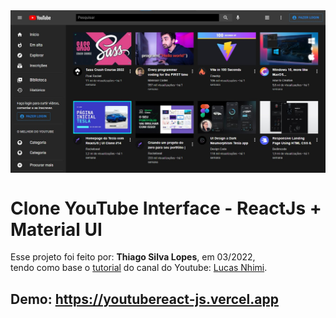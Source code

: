 <!---->
<div align="center">
<img src="./public/app.jpg" align="center">
</div>

# Clone YouTube Interface - ReactJs + Material UI

<p>Esse projeto foi feito por: <strong>Thiago Silva Lopes</strong>, em 03/2022,</br>
tendo como base o <a href="https://www.youtube.com/watch?v=u9FnmBdBl5k" target="_blank">tutorial</a>
do canal do Youtube: <a href="https://www.youtube.com/channel/UCVE9-HO_GzLtDK4IGKVSYXA" target="_blank">
Lucas Nhimi</a>.</p>

## Demo: https://youtubereact-js.vercel.app

